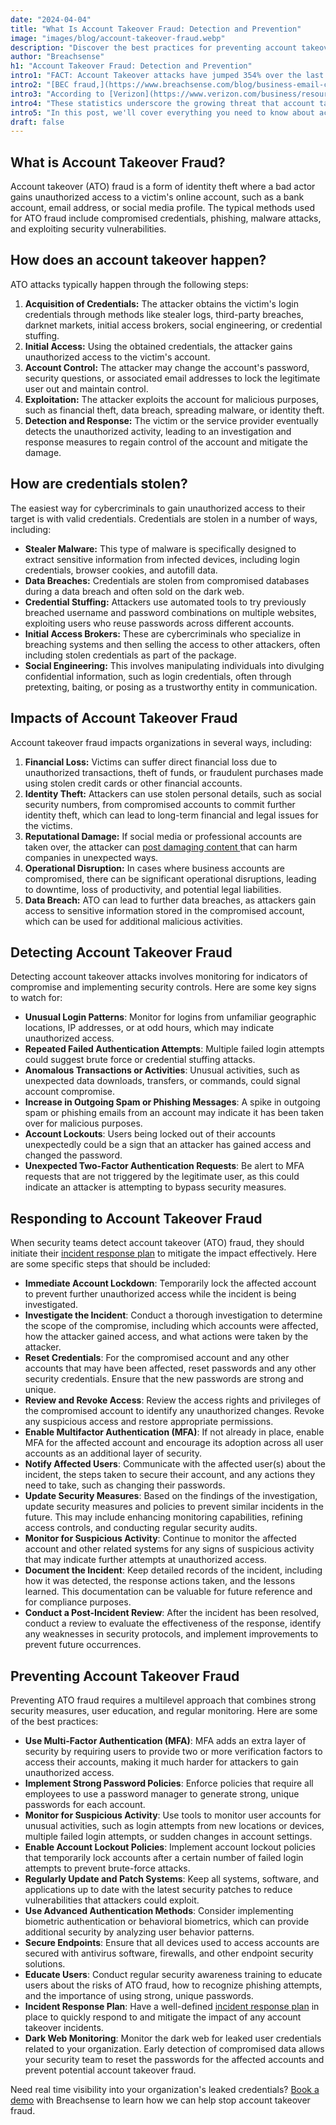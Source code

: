 ```yaml
---
date: "2024-04-04"
title: "What Is Account Takeover Fraud: Detection and Prevention"
image: "images/blog/account-takeover-fraud.webp"
description: "Discover the best practices for preventing account takeover fraud. Learn the mechanics of account takeover attacks and the best practices for prevention."
author: "Breachsense"
h1: "Account Takeover Fraud: Detection and Prevention"
intro1: "FACT: Account Takeover attacks have jumped 354% over the last year [(Sift)](https://pages.sift.com/rs/526-PCC-974/images/Sift-2023-Q3-Index-Report_ATO.pdf)."
intro2: "[BEC fraud,](https://www.breachsense.com/blog/business-email-compromise-data-theft/) which is only one type of account takeover fraud, has caused USD 50 billion in losses, according to the [FBI](https://www.ic3.gov/Media/Y2023/PSA230609)."
intro3: "According to [Verizon](https://www.verizon.com/business/resources/reports/dbir/), 86% of all data breaches involve stolen credentials."
intro4: "These statistics underscore the growing threat that account takeover fraud poses to all organizations."
intro5: "In this post, we'll cover everything you need to know about account takeover attacks and how to prevent them."
draft: false
---
```

## What is Account Takeover Fraud?

Account takeover (ATO) fraud is a form of identity theft where a bad actor gains unauthorized access to a victim's online account, such as a bank account, email address, or social media profile. The typical methods used for ATO fraud include compromised credentials, phishing, malware attacks, and exploiting security vulnerabilities.

## How does an account takeover happen?

ATO attacks typically happen through the following steps:

1. **Acquisition of Credentials:** The attacker obtains the victim's login credentials through methods like stealer logs, third-party breaches, darknet markets, initial access brokers, social engineering, or credential stuffing.
2. **Initial Access:** Using the obtained credentials, the attacker gains unauthorized access to the victim's account.
3. **Account Control:** The attacker may change the account's password, security questions, or associated email addresses to lock the legitimate user out and maintain control.
4. **Exploitation:** The attacker exploits the account for malicious purposes, such as financial theft, data breach, spreading malware, or identity theft.
5. **Detection and Response:** The victim or the service provider eventually detects the unauthorized activity, leading to an investigation and response measures to regain control of the account and mitigate the damage.

## How are credentials stolen?

The easiest way for cybercriminals to gain unauthorized access to their target is with valid credentials. Credentials are stolen in a number of ways, including:

- **Stealer Malware:** This type of malware is specifically designed to extract sensitive information from infected devices, including login credentials, browser cookies, and autofill data.
- **Data Breaches:** Credentials are stolen from compromised databases during a data breach and often sold on the dark web.
- **Credential Stuffing:** Attackers use automated tools to try previously breached username and password combinations on multiple websites, exploiting users who reuse passwords across different accounts.
- **Initial Access Brokers:** These are cybercriminals who specialize in breaching systems and then selling the access to other attackers, often including stolen credentials as part of the package.
- **Social Engineering:** This involves manipulating individuals into divulging confidential information, such as login credentials, often through pretexting, baiting, or posing as a trustworthy entity in communication.

## Impacts of Account Takeover Fraud

Account takeover fraud impacts organizations in several ways, including:

1. **Financial Loss:** Victims can suffer direct financial loss due to unauthorized transactions, theft of funds, or fraudulent purchases made using stolen credit cards or other financial accounts.
2. **Identity Theft:** Attackers can use stolen personal details, such as social security numbers, from compromised accounts to commit further identity theft, which can lead to long-term financial and legal issues for the victims.
3. **Reputational Damage:** If social media or professional accounts are taken over, the attacker can [post damaging content ](https://www.investopedia.com/twitter-shares-fall-after-hackers-pull-off-bitcoin-scam-5071449)that can harm companies in unexpected ways.
4. **Operational Disruption:** In cases where business accounts are compromised, there can be significant operational disruptions, leading to downtime, loss of productivity, and potential legal liabilities.
5. **Data Breach:** ATO can lead to further data breaches, as attackers gain access to sensitive information stored in the compromised account, which can be used for additional malicious activities.

## Detecting Account Takeover Fraud

Detecting account takeover attacks involves monitoring for indicators of compromise and implementing security controls. Here are some key signs to watch for:

- **Unusual Login Patterns**: Monitor for logins from unfamiliar geographic locations, IP addresses, or at odd hours, which may indicate unauthorized access.
- **Repeated Failed Authentication Attempts**: Multiple failed login attempts could suggest brute force or credential stuffing attacks.
- **Anomalous Transactions or Activities**: Unusual activities, such as unexpected data downloads, transfers, or commands, could signal account compromise.
- **Increase in Outgoing Spam or Phishing Messages**: A spike in outgoing spam or phishing emails from an account may indicate it has been taken over for malicious purposes.
- **Account Lockouts**: Users being locked out of their accounts unexpectedly could be a sign that an attacker has gained access and changed the password.
- **Unexpected Two-Factor Authentication Requests**: Be alert to MFA requests that are not triggered by the legitimate user, as this could indicate an attacker is attempting to bypass security measures.

## Responding to Account Takeover Fraud

When security teams detect account takeover (ATO) fraud, they should initiate their [incident response plan](https://www.breachsense.com/blog/data-breach-response-checklist/) to mitigate the impact effectively. Here are some specific steps that should be included:

- **Immediate Account Lockdown**: Temporarily lock the affected account to prevent further unauthorized access while the incident is being investigated.
- **Investigate the Incident**: Conduct a thorough investigation to determine the scope of the compromise, including which accounts were affected, how the attacker gained access, and what actions were taken by the attacker.
- **Reset Credentials**: For the compromised account and any other accounts that may have been affected, reset passwords and any other security credentials. Ensure that the new passwords are strong and unique.
- **Review and Revoke Access**: Review the access rights and privileges of the compromised account to identify any unauthorized changes. Revoke any suspicious access and restore appropriate permissions.
- **Enable Multifactor Authentication (MFA)**: If not already in place, enable MFA for the affected account and encourage its adoption across all user accounts as an additional layer of security.
- **Notify Affected Users**: Communicate with the affected user(s) about the incident, the steps taken to secure their account, and any actions they need to take, such as changing their passwords.
- **Update Security Measures**: Based on the findings of the investigation, update security measures and policies to prevent similar incidents in the future. This may include enhancing monitoring capabilities, refining access controls, and conducting regular security audits.
- **Monitor for Suspicious Activity**: Continue to monitor the affected account and other related systems for any signs of suspicious activity that may indicate further attempts at unauthorized access.
- **Document the Incident**: Keep detailed records of the incident, including how it was detected, the response actions taken, and the lessons learned. This documentation can be valuable for future reference and for compliance purposes.
- **Conduct a Post-Incident Review**: After the incident has been resolved, conduct a review to evaluate the effectiveness of the response, identify any weaknesses in security protocols, and implement improvements to prevent future occurrences.

## Preventing Account Takeover Fraud

Preventing ATO fraud requires a multilevel approach that combines strong security measures, user education, and regular monitoring. Here are some of the best practices:

- **Use Multi-Factor Authentication (MFA)**: MFA adds an extra layer of security by requiring users to provide two or more verification factors to access their accounts, making it much harder for attackers to gain unauthorized access.
- **Implement Strong Password Policies**: Enforce policies that require all employees to use a password manager to generate strong, unique passwords for each account.
- **Monitor for Suspicious Activity**: Use tools to monitor user accounts for unusual activities, such as login attempts from new locations or devices, multiple failed login attempts, or sudden changes in account settings.
- **Enable Account Lockout Policies**: Implement account lockout policies that temporarily lock accounts after a certain number of failed login attempts to prevent brute-force attacks.
- **Regularly Update and Patch Systems**: Keep all systems, software, and applications up to date with the latest security patches to reduce vulnerabilities that attackers could exploit.
- **Use Advanced Authentication Methods**: Consider implementing biometric authentication or behavioral biometrics, which can provide additional security by analyzing user behavior patterns.
- **Secure Endpoints**: Ensure that all devices used to access accounts are secured with antivirus software, firewalls, and other endpoint security solutions.
- **Educate Users**: Conduct regular security awareness training to educate users about the risks of ATO fraud, how to recognize phishing attempts, and the importance of using strong, unique passwords.
- **Incident Response Plan**: Have a well-defined [incident response plan](https://www.breachsense.com/blog/data-breach-response/) in place to quickly respond to and mitigate the impact of any account takeover incidents.
- **Dark Web Monitoring**: Monitor the dark web for leaked user credentials related to your organization. Early detection of compromised data allows your security team to reset the passwords for the affected accounts and prevent potential account takeover fraud​.

Need real time visibility into your organization's leaked credentials? [Book a demo](https://www.breachsense.com/book-demo/) with Breachsense to learn how we can help stop account takeover fraud.
